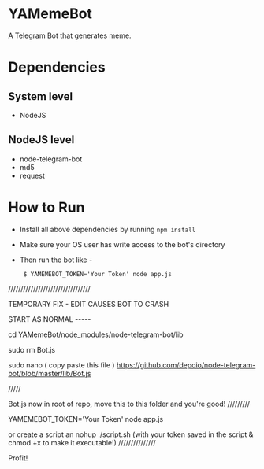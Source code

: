 YAMemeBot
===

A Telegram Bot that generates meme.

Dependencies
===

System level
---
 - NodeJS

NodeJS level
---
 - node-telegram-bot
 - md5
 - request

How to Run
===
 - Install all above dependencies by running `npm install`
 - Make sure your OS user has write access to the bot's directory
 - Then run the bot like -

        $ YAMEMEBOT_TOKEN='Your Token' node app.js
        
        

/////////////////////////////////

 TEMPORARY FIX - EDIT CAUSES BOT TO CRASH 
 
 
 START AS NORMAL ----- 
 
 cd YAMemeBot/node_modules/node-telegram-bot/lib
 
 sudo rm Bot.js
 
 sudo nano ( copy paste this file ) https://github.com/depoio/node-telegram-bot/blob/master/lib/Bot.js
 
 /////
 
 Bot.js now in root of repo, move this to this folder and you're good! 
 /////////
 
 YAMEMEBOT_TOKEN='Your Token' node app.js
        
 or create a script an nohup ./script.sh (with your token saved in the script & chmod +x to make it executable!) 
 ///////////////
 
 Profit!
